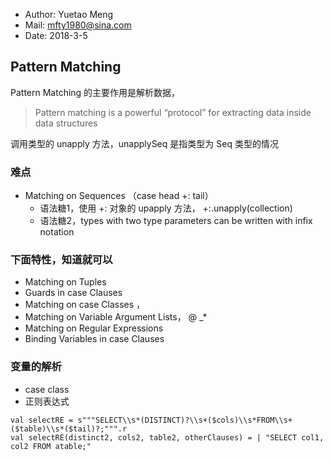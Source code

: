 
- Author: Yuetao Meng
- Mail: mfty1980@sina.com
- Date: 2018-3-5


## Pattern Matching

Pattern Matching 的主要作用是解析数据，

> Pattern matching is a powerful “protocol” for extracting data inside data structures

调用类型的 unapply 方法，unapplySeq 是指类型为 Seq 类型的情况

### 难点

- Matching on Sequences （case head +: tail）
    - 语法糖1，使用 +: 对象的 upapply 方法， +:.unapply(collection)
    - 语法糖2，types with two type parameters can be written with infix notation


### 下面特性，知道就可以

- Matching on Tuples
- Guards in case Clauses
- Matching on case Classes ，
- Matching on Variable Argument Lists， @ _*
- Matching on Regular Expressions
- Binding Variables in case Clauses

### 变量的解析
- case class
- 正则表达式

```
val selectRE = s"""SELECT\\s*(DISTINCT)?\\s+($cols)\\s*FROM\\s+($table)\\s*($tail)?;""".r
val selectRE(distinct2, cols2, table2, otherClauses) = | "SELECT col1, col2 FROM atable;"

```
